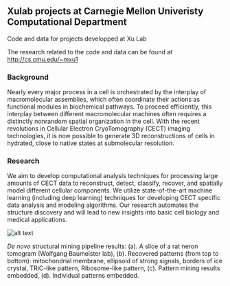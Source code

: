 ## Xulab projects at Carnegie Mellon Univeristy Computational Department
Code and data for projects developped at Xu Lab

The research related to the code and data can be found at http://cs.cmu.edu/~mxu1

### Background
Nearly every major process in a cell is orchestrated by the interplay of macromolecular assemblies, which often coordinate their actions as functional modules in biochemical pathways.  To proceed efficiently,  this  interplay  between  different macromolecular  machines  often  requires  a  distinctly nonrandom spatial organization in the cell. With the recent revolutions in Cellular Electron CryoTomography (CECT) imaging technologies, it is now possible to generate 3D reconstructions of cells in hydrated, close to native states at submolecular resolution. 


### Research
We aim to develop computational analysis techniques for processing large amounts of CECT data to reconstruct, detect, classify, recover, and spatially model different cellular components. We utilize state-of-the-art machine learning (including deep learning) techniques for developing CECT specific data analysis and modeling algorithms. Our research automates the structure discovery and will lead to new insights into basic cell biology and medical applications.


![alt text](https://user-images.githubusercontent.com/31047726/51212907-aff39900-18e7-11e9-8271-19fd68ffaeed.jpg)

*De novo* structural mining pipeline results: (a). A slice of a rat neron tomogram (Wolfgang Baumeister lab),  (b). Recovered patterns (from top to bottom): mitochondrial membrane, ellipsoid of strong signals, borders of ice crystal,   TRiC-like pattern, Ribosome-like pattern, (c). Pattern mining results embedded, (d). Individual patterns embedded.
